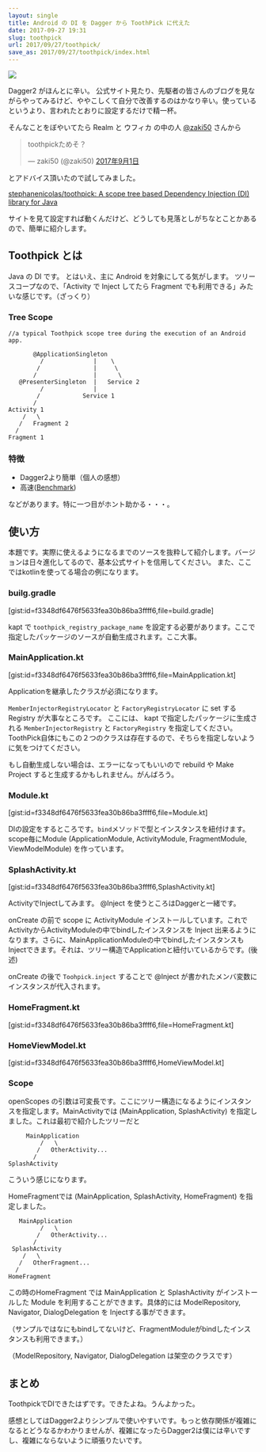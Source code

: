 ```yaml
---
layout: single
title: Android の DI を Dagger から ToothPick に代えた
date: 2017-09-27 19:31
slug: toothpick
url: 2017/09/27/toothpick/
save_as: 2017/09/27/toothpick/index.html
---
```


![](https://camo.githubusercontent.com/24ff6ae4cd9e20cddbaf1c027651e1545b912724/68747470733a2f2f7261772e6769746875622e636f6d2f7374657068616e656e69636f6c61732f746f6f74687069636b2f6d61737465722f6173736574732f6c6f676f2e6a7067)

Dagger2 がほんとに辛い。
公式サイト見たり、先駆者の皆さんのブログを見ながらやってみるけど、ややこしくて自分で改善するのはかなり辛い。使っているというより、言われたとおりに設定するだけで精一杯。

そんなことをぼやいてたら Realm と ウフィカ の中の人 [@zaki50](https://twitter.com/zaki50) さんから

<blockquote class="twitter-tweet" data-lang="ja"><p lang="ja" dir="ltr">toothpickためそ？</p>&mdash; zaki50 (@zaki50) <a href="https://twitter.com/zaki50/status/903553963747717121">2017年9月1日</a></blockquote>
<script async src="//platform.twitter.com/widgets.js" charset="utf-8"></script>

とアドバイス頂いたので試してみました。

[stephanenicolas/toothpick: A scope tree based Dependency Injection \(DI\) library for Java](https://github.com/stephanenicolas/toothpick)

サイトを見て設定すれば動くんだけど、どうしても見落としがちなとことかあるので、簡単に紹介します。


## Toothpick とは
Java の DI です。 とはいえ、主に Android を対象にしてる気がします。
ツリースコープなので、「Activity で Inject してたら Fragment でも利用できる」みたいな感じです。（ざっくり）

### Tree Scope
```text
//a typical Toothpick scope tree during the execution of an Android app.

       @ApplicationSingleton 
         /              |    \  
        /               |     \
       /                |      \
   @PresenterSingleton  |   Service 2
         /              | 
        /            Service 1  
       /            
Activity 1
    /   \
   /   Fragment 2
  /
Fragment 1
```

### 特徴
* Dagger2より簡単（個人の感想）
* 高速([Benchmark](https://github.com/stephanenicolas/toothpick/wiki/Benchmark))

などがあります。特に一つ目がホント助かる・・・。

## 使い方
本題です。実際に使えるようになるまでのソースを抜粋して紹介します。バージョンは日々進化してるので、基本公式サイトを信用してください。
また、ここではkotlinを使ってる場合の例になります。

### builg.gradle

[gist:id=f3348df6476f5633fea30b86ba3ffff6,file=build.gradle]

kapt で `toothpick_registry_package_name` を設定する必要があります。ここで指定したパッケージのソースが自動生成されます。ここ大事。

### MainApplication.kt

[gist:id=f3348df6476f5633fea30b86ba3ffff6,file=MainApplication.kt]

Applicationを継承したクラスが必須になります。
 
 `MemberInjectorRegistryLocator` と `FactoryRegistryLocator` に set する Registry が大事なところです。
ここには、 kapt で指定したパッケージに生成される `MemberInjectorRegistry` と `FactoryRegistry` を指定してください。ToothPick自体にもこの２つのクラスは存在するので、そちらを指定しないように気をつけてください。

もし自動生成しない場合は、エラーになってもいいので rebuild や Make Project すると生成するかもしれません。がんばろう。

### Module.kt
[gist:id=f3348df6476f5633fea30b86ba3ffff6,file=Module.kt]

DIの設定をするところです。`bind`メソッドで型とインスタンスを紐付けます。scope毎にModule (ApplicationModule, ActivityModule, FragmentModule, ViewModelModule) を作っています。

### SplashActivity.kt
[gist:id=f3348df6476f5633fea30b86ba3ffff6,SplashActivity.kt]

ActivityでInjectしてみます。 @Inject を使うところはDaggerと一緒です。

onCreate の前で scope に ActivityModule インストールしています。これでActivityからActivityModuleの中でbindしたインスタンスを Inject 出来るようになります。さらに、MainApplicationModuleの中でbindしたインスタンスもInjectできます。それは、ツリー構造でApplicationと紐付いているからです。(後述)

onCreate の後で `Toohpick.inject` することで @Inject が書かれたメンバ変数にインスタンスが代入されます。


### HomeFragment.kt
[gist:id=f3348df6476f5633fea30b86ba3ffff6,file=HomeFragment.kt]

### HomeViewModel.kt
[gist:id=f3348df6476f5633fea30b86ba3ffff6,HomeViewModel.kt]

### Scope
openScopes の引数は可変長です。ここにツリー構造になるようにインスタンスを指定します。MainActivityでは (MainApplication, SplashActivity) を指定しました。これは最初で紹介したツリーだと
```text
     MainApplication 
         /   \
        /   OtherActivity...
       /            
SplashActivity
```
こういう感じになります。

HomeFragmentでは (MainApplication, SplashActivity, HomeFragment) を指定しました。
```text
   MainApplication
         /   \
        /   OtherActivity...
       /            
 SplashActivity
    /   \
   /   OtherFragment...
  /
HomeFragment
```
この時のHomeFragment では MainApplication と SplashActivity がインストールした Module を利用することができます。具体的には ModelRepository, Navigator, DialogDelegation を Injectする事ができます。

（サンプルではなにもbindしてないけど、FragmentModuleがbindしたインスタンスも利用できます。）

（ModelRepository, Navigator, DialogDelegation は架空のクラスです）

## まとめ
ToothpickでDIできたはずです。できたよね。うんよかった。

感想としてはDagger2よりシンプルで使いやすいです。もっと依存関係が複雑になるとどうなるかわかりませんが、複雑になったらDagger2は僕には辛いですし、複雑にならないように頑張りたいです。

